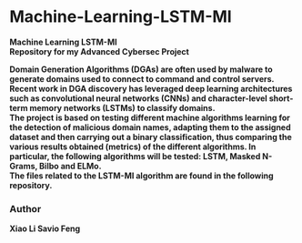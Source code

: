 # Machine-Learning-LSTM-MI
<b>Machine Learning LSTM-MI <br><b>
Repository for my Advanced Cybersec Project <br>

Domain Generation Algorithms (DGAs) are often used by malware to generate domains used to connect to command and control servers. Recent work in DGA discovery has leveraged deep learning architectures such as convolutional neural networks (CNNs) and character-level short-term memory networks (LSTMs) to classify domains. <br>
The project is based on testing different machine algorithms learning for the detection of malicious domain names, adapting them to the assigned dataset and then carrying out a binary classification, thus comparing the various results obtained (metrics) of the different algorithms. In particular, the following algorithms will be tested: LSTM, Masked N-Grams, Bilbo and ELMo. <br>
The files related to the LSTM-MI algorithm are found in the following repository.
### Author
Xiao Li Savio Feng
